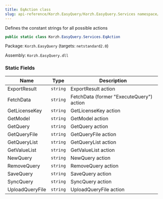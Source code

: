```yaml
---
title: EqAction class
slug: api-reference/Korzh.EasyQuery/Korzh.EasyQuery.Services namespace/eqaction-class
---
```



Defines the constant strings for all possible actions
```csharp
public static class Korzh.EasyQuery.Services.EqAction

```
Package: `Korzh.EasyQuery` (targets: `netstandard2.0`)

Assembly: `Korzh.EasyQuery.dll`

### Static Fields

| Name | Type | Description | 
| --- | --- | --- | 
| ExportResult | `string` | ExportResult action | 
| FetchData | `string` | FetchData (former "ExecuteQuery") action | 
| GetLicenseKey | `string` | GetLicenseKey action | 
| GetModel | `string` | GetModel action | 
| GetQuery | `string` | GetQuery action | 
| GetQueryFile | `string` | GetQueryFile action | 
| GetQueryList | `string` | GetQueryList action | 
| GetValueList | `string` | GetValueList action | 
| NewQuery | `string` | NewQuery action | 
| RemoveQuery | `string` | RemoveQuery action | 
| SaveQuery | `string` | SaveQuery action | 
| SyncQuery | `string` | SyncQuery action | 
| UploadQueryFile | `string` | UploadQueryFile action |